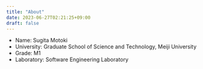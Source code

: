 ```yaml
---
title: "About"
date: 2023-06-27T02:21:25+09:00
draft: false
---
```


- Name: Sugita Motoki
- University: Graduate School of Science and Technology, Meiji University
- Grade: M1
- Laboratory: Software Engineering Laboratory